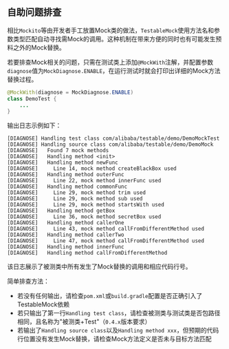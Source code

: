 自助问题排查
---

相比`Mockito`等由开发者手工放置Mock类的做法，`TestableMock`使用方法名和参数类型匹配自动寻找需Mock的调用。这种机制在带来方便的同时也有可能发生预料之外的Mock替换。

若要排查Mock相关的问题，只需在测试类上添加`@MockWith`注解，并配置参数`diagnose`值为`MockDiagnose.ENABLE`，在运行测试时就会打印出详细的Mock方法替换过程。

```java
@MockWith(diagnose = MockDiagnose.ENABLE)
class DemoTest {
    ...
}
```

输出日志示例如下：

```text
[DIAGNOSE] Handling test class com/alibaba/testable/demo/DemoMockTest
[DIAGNOSE] Handling source class com/alibaba/testable/demo/DemoMock
[DIAGNOSE]   Found 7 mock methods
[DIAGNOSE]   Handling method <init>
[DIAGNOSE]   Handling method newFunc
[DIAGNOSE]     Line 14, mock method createBlackBox used
[DIAGNOSE]   Handling method outerFunc
[DIAGNOSE]     Line 22, mock method innerFunc used
[DIAGNOSE]   Handling method commonFunc
[DIAGNOSE]     Line 29, mock method trim used
[DIAGNOSE]     Line 29, mock method sub used
[DIAGNOSE]     Line 29, mock method startsWith used
[DIAGNOSE]   Handling method getBox
[DIAGNOSE]     Line 36, mock method secretBox used
[DIAGNOSE]   Handling method callerOne
[DIAGNOSE]     Line 43, mock method callFromDifferentMethod used
[DIAGNOSE]   Handling method callerTwo
[DIAGNOSE]     Line 47, mock method callFromDifferentMethod used
[DIAGNOSE]   Handling method innerFunc
[DIAGNOSE]   Handling method callFromDifferentMethod
```

该日志展示了被测类中所有发生了Mock替换的调用和相应代码行号。

简单排查方法：

- 若没有任何输出，请检查`pom.xml`或`build.gradle`配置是否正确引入了TestableMock依赖
- 若只输出了第一行`Handling test class`，请检查被测类与测试类是否包路径相同，且名称为"被测类+Test"（`0.4.x`版本要求）
- 若输出了`Handling source class`以及`Handling method xxx`，但预期的代码行位置没有发生Mock替换，请检查Mock方法定义是否未与目标方法匹配
